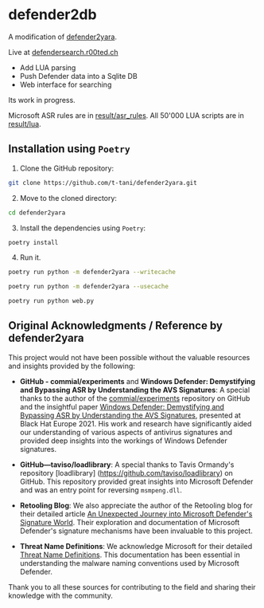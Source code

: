# defender2db

A modification of [defender2yara](https://github.com/t-tani/defender2yara/). 

Live at [defendersearch.r00ted.ch](https://defendersearch.r00ted.ch)

* Add LUA parsing
* Push Defender data into a Sqlite DB
* Web interface for searching

Its work in progress.

Microsoft ASR rules are in [result/asr_rules](https://github.com/dobin/defender2yara/tree/main/result/asr_rules).
All 50'000 LUA scripts are in [result/lua](https://github.com/dobin/defender2yara/tree/main/result/lua).


## Installation using `Poetry`

1. Clone the GitHub repository:

```sh
git clone https://github.com/t-tani/defender2yara.git
```

2. Move to the cloned directory:

```sh
cd defender2yara
```

3. Install the dependencies using `Poetry`:

```sh
poetry install
```

4. Run it. 

```sh
poetry run python -m defender2yara --writecache

poetry run python -m defender2yara --usecache

poetry run python web.py
```


## Original Acknowledgments / Reference by defender2yara

This project would not have been possible without the valuable resources and insights provided by the following:

- **GitHub - commial/experiments** and **Windows Defender: Demystifying and Bypassing ASR by Understanding the AVS Signatures**: A special thanks to the author of the [commial/experiments](https://github.com/commial/experiments) repository on GitHub and the insightful paper [Windows Defender: Demystifying and Bypassing ASR by Understanding the AVS Signatures](https://i.blackhat.com/EU-21/Wednesday/EU-21-Mougey-Windows-Defender-demystifying-and-bypassing-asr-by-understanding-the-avs-signatures.pdf), presented at Black Hat Europe 2021. His work and research have significantly aided our understanding of various aspects of antivirus signatures and provided deep insights into the workings of Windows Defender signatures.

- **GitHub—taviso/loadlibrary**: A special thanks to Tavis Ormandy's repository [loadlibrary] (https://github.com/taviso/loadlibrary) on GitHub. This repository provided great insights into Microsoft Defender and was an entry point for reversing `msmpeng.dll`.

- **Retooling Blog**: We also appreciate the author of the Retooling blog for their detailed article [An Unexpected Journey into Microsoft Defender's Signature World](https://retooling.io/blog/an-unexpected-journey-into-microsoft-defenders-signature-world). Their exploration and documentation of Microsoft Defender's signature mechanisms have been invaluable to this project.

- **Threat Name Definitions**: We acknowledge Microsoft for their detailed [Threat Name Definitions](https://learn.microsoft.com/en-us/defender-xdr/malware-naming?view=o365-worldwide). This documentation has been essential in understanding the malware naming conventions used by Microsoft Defender.

Thank you to all these sources for contributing to the field and sharing their knowledge with the community.

